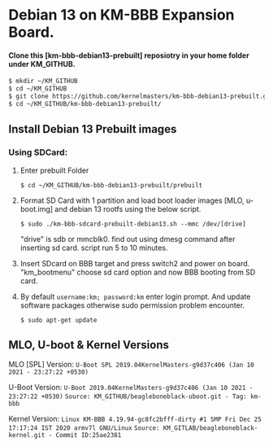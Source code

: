 # Debian 13 on KM-BBB Expansion Board.

#### Clone this [km-bbb-debian13-prebuilt] reposiotry in your home folder under KM_GITHUB.
```sh
$ mkdir ~/KM_GITHUB
$ cd ~/KM_GITHUB
$ git clone https://github.com/kernelmasters/km-bbb-debian13-prebuilt.git
$ cd ~/KM_GITHUB/km-bbb-debian13-prebuilt/
```

## Install Debian 13 Prebuilt images
### Using SDCard:
1. Enter prebuilt Folder

   `$ cd ~/KM_GITHUB/km-bbb-debian13-prebuilt/prebuilt`
2. Format SD Card with 1 partition and load boot loader images [MLO, u-boot.img] and debian 13 rootfs using the below script.

   `$ sudo ./km-bbb-sdcard-prebuilt-debian13.sh --mmc /dev/[drive]`

   "drive" is sdb or mmcblk0. find out using dmesg command after inserting sd card.
   script run 5 to 10 minutes.
3. Insert SDcard on BBB target and press switch2 and power on board. "km_bootmenu" choose sd card option and now BBB booting from SD card.
4. By default `username:km; password:km` enter login prompt. And update software packages otherwise sudo permission problem encounter.

   `$ sudo apt-get update`


## MLO, U-boot & Kernel Versions

MLO [SPL] Version:
`U-Boot SPL 2019.04KernelMasters-g9d37c406 (Jan 10 2021 - 23:27:22 +0530)`

U-Boot Version:
`U-Boot 2019.04KernelMasters-g9d37c406 (Jan 10 2021 - 23:27:22 +0530)`
`Source: KM_GITHUB/beagleboneblack-uboot.git - Tag: km-bbb`

Kernel Version:
`Linux KM-BBB 4.19.94-gc8fc2bfff-dirty #1 SMP Fri Dec 25 17:17:24 IST 2020 armv7l GNU/Linux`
`Source: KM_GITLAB/beagleboneblack-kernel.git - Commit ID:25ae2381`
